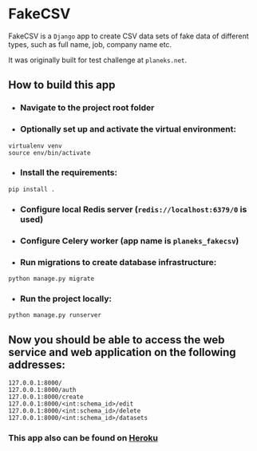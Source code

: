 # FakeCSV

FakeCSV is a `Django` app to create CSV data sets of fake data of different types, such as full name, job, company name etc.

It was originally built for test challenge at `planeks.net`.

## How to build this app

- ### Navigate to the project root folder

- ### Optionally set up and activate the virtual environment:
```
virtualenv venv
source env/bin/activate
```

- ### Install the requirements:
```
pip install .
```
- ### Configure local Redis server (`redis://localhost:6379/0` is used) 

- ### Configure Celery worker (app name is `planeks_fakecsv`)


- ### Run migrations to create database infrastructure:
```
python manage.py migrate
```


- ### Run the project locally:
```
python manage.py runserver
```


## Now you should be able to access the web service and web application on the following addresses:

```
127.0.0.1:8000/
127.0.0.1:8000/auth
127.0.0.1:8000/create
127.0.0.1:8000/<int:schema_id>/edit
127.0.0.1:8000/<int:schema_id>/delete
127.0.0.1:8000/<int:schema_id>/datasets
```


### This app also can be found on [Heroku](https://planeks-fakecsv.herokuapp.com/)
